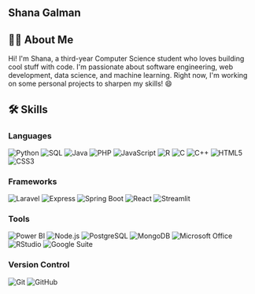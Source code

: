 ## Shana Galman

## 👩‍💻 About Me  
Hi! I'm Shana, a third-year Computer Science student who loves building cool stuff with code. I'm passionate about software engineering, web development, data science, and machine learning. Right now, I'm working on some personal projects to sharpen my skills! 😄

## 🛠️ Skills  
### Languages  
![Python](https://img.shields.io/badge/-Python-3776AB?style=flat&logo=python&logoColor=white) ![SQL](https://img.shields.io/badge/-SQL-4479A1?style=flat&logo=postgresql&logoColor=white) ![Java](https://img.shields.io/badge/-Java-007396?style=flat&logo=java&logoColor=white) ![PHP](https://img.shields.io/badge/-PHP-777BB4?style=flat&logo=php&logoColor=white) ![JavaScript](https://img.shields.io/badge/-JavaScript-F7DF1E?style=flat&logo=javascript&logoColor=black) ![R](https://img.shields.io/badge/-R-276DC3?style=flat&logo=r&logoColor=white) ![C](https://img.shields.io/badge/-C-00599C?style=flat&logo=c&logoColor=white) ![C++](https://img.shields.io/badge/-C++-00599C?style=flat&logo=c%2B%2B&logoColor=white) ![HTML5](https://img.shields.io/badge/-HTML5-E34F26?style=flat&logo=html5&logoColor=white) ![CSS3](https://img.shields.io/badge/-CSS3-1572B6?style=flat&logo=css3&logoColor=white)  

### Frameworks  
![Laravel](https://img.shields.io/badge/-Laravel-FF2D20?style=flat&logo=laravel&logoColor=white) ![Express](https://img.shields.io/badge/-Express.js-000000?style=flat&logo=express&logoColor=white) ![Spring Boot](https://img.shields.io/badge/-Spring%20Boot-6DB33F?style=flat&logo=spring-boot&logoColor=white) ![React](https://img.shields.io/badge/-React-61DAFB?style=flat&logo=react&logoColor=black) ![Streamlit](https://img.shields.io/badge/-Streamlit-FF4B4B?style=flat&logo=streamlit&logoColor=white)  

### Tools  
![Power BI](https://img.shields.io/badge/-Power%20BI-F2C811?style=flat&logo=powerbi&logoColor=black) ![Node.js](https://img.shields.io/badge/-Node.js-339933?style=flat&logo=nodedotjs&logoColor=white) ![PostgreSQL](https://img.shields.io/badge/-PostgreSQL-336791?style=flat&logo=postgresql&logoColor=white) ![MongoDB](https://img.shields.io/badge/-MongoDB-47A248?style=flat&logo=mongodb&logoColor=white) ![Microsoft Office](https://img.shields.io/badge/-Microsoft%20Office-D83B01?style=flat&logo=microsoft-office&logoColor=white) ![RStudio](https://img.shields.io/badge/-RStudio-75AADB?style=flat&logo=rstudio&logoColor=white) ![Google Suite](https://img.shields.io/badge/-Google%20Workspace-4285F4?style=flat&logo=googleworkspace&logoColor=white)  

### Version Control  
![Git](https://img.shields.io/badge/-Git-F05032?style=flat&logo=git&logoColor=white) ![GitHub](https://img.shields.io/badge/-GitHub-181717?style=flat&logo=github&logoColor=white)  

